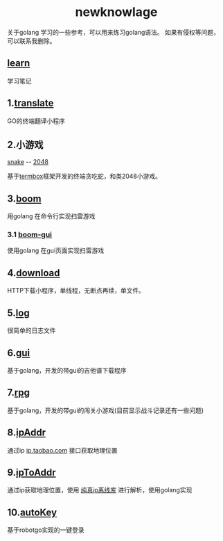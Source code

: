 # <center>newknowlage</center>
关于golang 学习的一些参考，可以用来练习golang语法。
如果有侵权等问题，可以联系我删除。

## [learn](https://github.com/CYL96/newknowlage/tree/master/learn)
学习笔记

## 1.[translate](https://github.com/CYL96/newknowlage/tree/master/translate)

GO的终端翻译小程序

## 2.小游戏
[snake](https://github.com/CYL96/newknowlage/tree/master/snake) --
[2048](https://github.com/CYL96/newknowlage/tree/master/2048)

基于<u>termbox</u>框架开发的终端贪吃蛇，和类2048小游戏。

## 3.[boom](https://github.com/CYL96/newknowlage/tree/master/boom)
用golang 在命令行实现扫雷游戏
### 3.1 [boom-gui](https://github.com/CYL96/newknowlage/tree/master/boom-gui)
使用golang 在gui页面实现扫雷游戏

## 4.[download](https://github.com/CYL96/newknowlage/tree/master/download)

HTTP下载小程序，单线程，无断点再续，单文件。

## 5.[log](https://github.com/CYL96/newknowlage/tree/master/log)

很简单的日志文件
## 6.[gui](https://github.com/CYL96/newknowlage/tree/master/gui)
基于golang，开发的带gui的吉他谱下载程序  

## 7.[rpg](https://github.com/CYL96/newknowlage/tree/master/rpg)

基于golang，开发的带gui的闯关小游戏(目前显示战斗记录还有一些问题)

## 8.[ipAddr](https://github.com/CYL96/newknowlage/tree/master/ipAddr)
通过ip [ip.taobao.com](https://ip.taobao.com/) 接口获取地理位置

## 9.[ipToAddr](https://github.com/CYL96/newknowlage/tree/master/ipToAddr)
通过ip获取地理位置，使用 [纯真ip离线库](https://www.cz88.net/) 进行解析，使用golang实现

## 10.[autoKey](https://github.com/CYL96/newknowlage/tree/master/autoKey)
基于robotgo实现的一键登录

